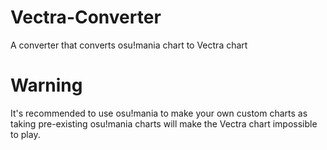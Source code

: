 # Vectra-Converter
A converter that converts osu!mania chart to Vectra chart

# Warning
It's recommended to use osu!mania to make your own custom charts as taking pre-existing osu!mania charts will make the Vectra chart impossible to play.
